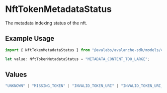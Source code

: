 # NftTokenMetadataStatus

The metadata indexing status of the nft.

## Example Usage

```typescript
import { NftTokenMetadataStatus } from "@avalabs/avalanche-sdk/models/components";

let value: NftTokenMetadataStatus = "METADATA_CONTENT_TOO_LARGE";
```

## Values

```typescript
"UNKNOWN" | "MISSING_TOKEN" | "INVALID_TOKEN_URI" | "INVALID_TOKEN_URI_SCHEME" | "UNREACHABLE_TOKEN_URI" | "THROTTLED_TOKEN_URI" | "METADATA_CONTENT_TOO_LARGE" | "INVALID_METADATA" | "INVALID_METADATA_JSON" | "INDEXED" | "UNINDEXED"
```